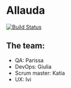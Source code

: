 # Allauda
[![Build Status](https://travis-ci.org/fac-13/allauda.svg?branch=master)](https://travis-ci.org/fac-13/allauda)
## The team:
- QA: Parissa
- DevOps: Giulia
- Scrum master: Katia
- UX: Ivi

